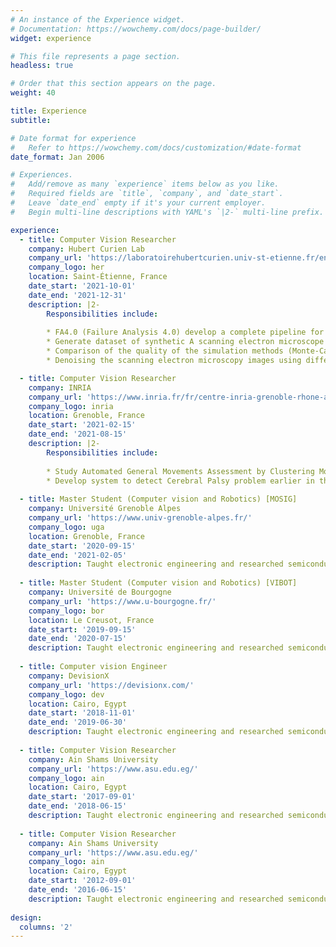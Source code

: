 ```yaml
---
# An instance of the Experience widget.
# Documentation: https://wowchemy.com/docs/page-builder/
widget: experience

# This file represents a page section.
headless: true

# Order that this section appears on the page.
weight: 40

title: Experience
subtitle:

# Date format for experience
#   Refer to https://wowchemy.com/docs/customization/#date-format
date_format: Jan 2006

# Experiences.
#   Add/remove as many `experience` items below as you like.
#   Required fields are `title`, `company`, and `date_start`.
#   Leave `date_end` empty if it's your current employer.
#   Begin multi-line descriptions with YAML's `|2-` multi-line prefix.

experience:
  - title: Computer Vision Researcher 
    company: Hubert Curien Lab 
    company_url: 'https://laboratoirehubertcurien.univ-st-etienne.fr/en/index.html'
    company_logo: her
    location: Saint-Étienne, France
    date_start: '2021-10-01'
    date_end: '2021-12-31'
    description: |2-
        Responsibilities include:
        
        * FA4.0 (Failure Analysis 4.0) develop a complete pipeline for failure diagnostic of electronic devices.
        * Generate dataset of synthetic A scanning electron microscope (SEM) images.
        * Comparison of the quality of the simulation methods (Monte-Carlo method and Deep Learning based methods).
        * Denoising the scanning electron microscopy images using different filters (NLM, Bilateral, Total variation (TV), BM3D).

  - title: Computer Vision Researcher 
    company: INRIA 
    company_url: 'https://www.inria.fr/fr/centre-inria-grenoble-rhone-alpes'
    company_logo: inria
    location: Grenoble, France
    date_start: '2021-02-15'
    date_end: '2021-08-15'
    description: |2-
        Responsibilities include:
        
        * Study Automated General Movements Assessment by Clustering Motion Words from Infants Motion Sequences.
        * Develop system to detect Cerebral Palsy problem earlier in the infant in age 3 -5 months.
    
  - title: Master Student (Computer vision and Robotics) [MOSIG]
    company: Université Grenoble Alpes 
    company_url: 'https://www.univ-grenoble-alpes.fr/'
    company_logo: uga
    location: Grenoble, France
    date_start: '2020-09-15'
    date_end: '2021-02-05'
    description: Taught electronic engineering and researched semiconductor physics.
    
  - title: Master Student (Computer vision and Robotics) [VIBOT] 
    company: Université de Bourgogne 
    company_url: 'https://www.u-bourgogne.fr/'
    company_logo: bor
    location: Le Creusot, France
    date_start: '2019-09-15'
    date_end: '2020-07-15'
    description: Taught electronic engineering and researched semiconductor physics.
    
  - title: Computer vision Engineer 
    company: DevisionX 
    company_url: 'https://devisionx.com/'
    company_logo: dev
    location: Cairo, Egypt
    date_start: '2018-11-01'
    date_end: '2019-06-30'
    description: Taught electronic engineering and researched semiconductor physics.
        
  - title: Computer Vision Researcher 
    company: Ain Shams University 
    company_url: 'https://www.asu.edu.eg/'
    company_logo: ain
    location: Cairo, Egypt
    date_start: '2017-09-01'
    date_end: '2018-06-15'
    description: Taught electronic engineering and researched semiconductor physics.
        
  - title: Computer Vision Researcher 
    company: Ain Shams University 
    company_url: 'https://www.asu.edu.eg/'
    company_logo: ain
    location: Cairo, Egypt
    date_start: '2012-09-01'
    date_end: '2016-06-15'
    description: Taught electronic engineering and researched semiconductor physics.
    
design:
  columns: '2'
---
```

